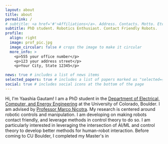 ```yaml
---
layout: about
title: about
permalink: /
# subtitle: <a href='#'>Affiliations</a>. Address. Contacts. Motto. Etc.
subtitle: PhD student. Robotics Enthusiast. Contact Friendly Robots.
profile:
  align: right
  image: prof_pic.jpg
  image_circular: false # crops the image to make it circular
  more_info: >
    <p>555 your office number</p>
    <p>123 your address street</p>
    <p>Your City, State 12345</p>

news: true # includes a list of news items
selected_papers: true # includes a list of papers marked as "selected={true}"
social: true # includes social icons at the bottom of the page
---
```

Hi, I'm Yaashia Gautam! I am a PhD student in the [Department of Electrical, Computer, and Energy Engineering](https://www.colorado.edu/ecee/) at the University of Colorado, Boulder. I am advised by [Professor Marco Nicotra](https://www.colorado.edu/faculty/nicotra). My research is centered around robotic controls and manipulation. I am developing on making robots contact friendly, and leverage methods in control theory to do so. I am particularly interested in leveraging the intersection of AI/ML and control theory to develop better methods for human-robot interaction.
Before coming to CU Boulder, I completed my Master's in 
<!-- Write your biography here. Tell the world about yourself. Link to your favorite [subreddit](http://reddit.com). You can put a picture in, too. The code is already in, just name your picture `prof_pic.jpg` and put it in the `img/` folder.

Put your address / P.O. box / other info right below your picture. You can also disable any of these elements by editing `profile` property of the YAML header of your `_pages/about.md`. Edit `_bibliography/papers.bib` and Jekyll will render your [publications page](/al-folio/publications/) automatically.

Link to your social media connections, too. This theme is set up to use [Font Awesome icons](https://fontawesome.com/) and [Academicons](https://jpswalsh.github.io/academicons/), like the ones below. Add your Facebook, Twitter, LinkedIn, Google Scholar, or just disable all of them. -->
